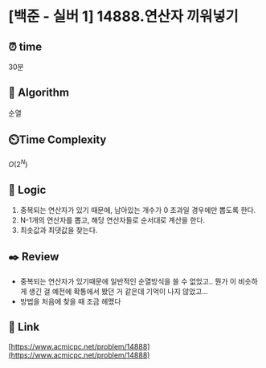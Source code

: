 # [백준 - 실버 1] 14888.연산자 끼워넣기

## ⏰  **time**
30분

## :pushpin: **Algorithm**
순열

## ⏲️**Time Complexity**
$O(2^N)$

## :round_pushpin: **Logic**
1. 중복되는 연산자가 있기 때문에, 남아있는 개수가 0 초과일 경우에만 뽑도록 한다.
2. N-1개의 연산자를 뽑고, 해당 연산자들로 순서대로 계산을 한다.
3. 최솟값과 최댓값을 찾는다.


## :black_nib: **Review**
- 중복되는 연산자가 있기때문에 일반적인 순열방식을 쓸 수 없었고.. 뭔가 이 비슷하게 생긴 걸 예전에 확통에서 봤던 거 같은데 기억이 나지 않았고...
- 방법을 처음에 찾을 때 조금 헤맸다

## 📡 Link
[https://www.acmicpc.net/problem/14888](https://www.acmicpc.net/problem/14888)
